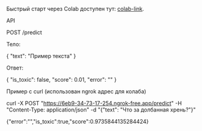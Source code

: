 Быстрый старт через Colab доступен тут: [colab-link](https://colab.research.google.com/drive/1HfTpGhQywIUXeG0_2LbhyG8xz15PnT6T?usp=sharing).

API

POST /predict

Тело:

{ "text": "Пример текста" }

Ответ:

{ "is_toxic": false, "score": 0.01, "error": "" }



Пример с curl (использован ngrok адрес для колаба)

curl -X POST "https://6eb9-34-73-17-254.ngrok-free.app/predict" -H "Content-Type: application/json" -d "{\"text\": \"Что за долбанная хрень?\"}"

{"error":"","is_toxic":true,"score":0.9735844135284424}
